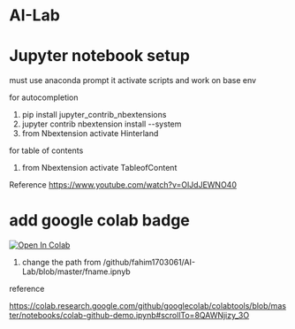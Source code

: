 # AI-Lab


# Jupyter notebook setup

must use anaconda prompt it activate scripts and work on base env

for autocompletion

1. pip install jupyter_contrib_nbextensions
2. jupyter contrib nbextension install --system
3. from Nbextension activate Hinterland

for table of contents
1. from Nbextension activate TableofContent

Reference
https://www.youtube.com/watch?v=OlJdJEWNO40

# add google colab badge

[![Open In Colab](https://colab.research.google.com/assets/colab-badge.svg)](https://colab.research.google.com/github/googlecolab/colabtools/blob/master/notebooks/colab-github-demo.ipynb)

1. change the path from /github/fahim1703061/AI-Lab/blob/master/fname.ipnyb

reference

https://colab.research.google.com/github/googlecolab/colabtools/blob/master/notebooks/colab-github-demo.ipynb#scrollTo=8QAWNjizy_3O
